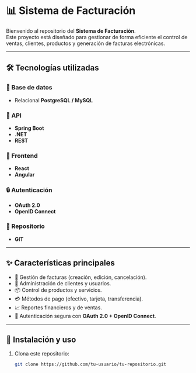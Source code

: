# 📊 Sistema de Facturación

Bienvenido al repositorio del **Sistema de Facturación**.  
Este proyecto está diseñado para gestionar de forma eficiente el control de ventas, clientes, productos y generación de facturas electrónicas.  

---

## 🛠️ Tecnologías utilizadas

### 📂 Base de datos
- Relacional **PostgreSQL / MySQL**

### 🔗 API
- **Spring Boot**
- **.NET**
- **REST**

### 🎨 Frontend
- **React**
- **Angular**

### 🔒 Autenticación
- **OAuth 2.0**
- **OpenID Connect**

### 📁 Repositorio
- **GIT**

---

## ✨ Características principales
- 📑 Gestión de facturas (creación, edición, cancelación).  
- 👥 Administración de clientes y usuarios.  
- 📦 Control de productos y servicios.  
- 💳 Métodos de pago (efectivo, tarjeta, transferencia).  
- 📈 Reportes financieros y de ventas.  
- 🔐 Autenticación segura con **OAuth 2.0 + OpenID Connect**.  

---

## 🚀 Instalación y uso

1. Clona este repositorio:  
   ```bash
   git clone https://github.com/tu-usuario/tu-repositorio.git
